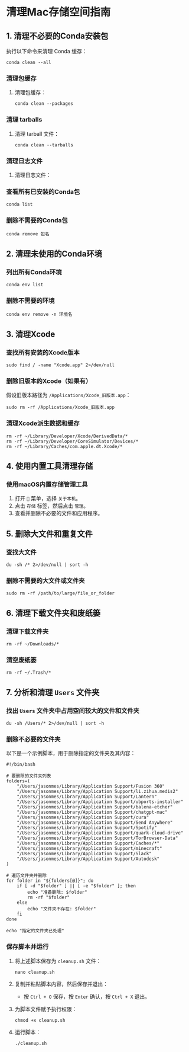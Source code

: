 # 清理Mac存储空间指南

## 1. 清理不必要的Conda安装包

执行以下命令来清理 Conda 缓存：

```
conda clean --all
```

### 清理包缓存

1. 清理包缓存：

   ```
   conda clean --packages
   ```

### 清理 tarballs

1. 清理 tarball 文件：

   ```
   conda clean --tarballs
   ```

### 清理日志文件

1. 清理日志文件：

### 查看所有已安装的Conda包

```
conda list
```

### 删除不需要的Conda包

```
conda remove 包名
```

## 2. 清理未使用的Conda环境

### 列出所有Conda环境

```
conda env list
```

### 删除不需要的环境

```
conda env remove -n 环境名
```

## 3. 清理Xcode

### 查找所有安装的Xcode版本

```
sudo find / -name "Xcode.app" 2>/dev/null
```

### 删除旧版本的Xcode（如果有）

假设旧版本路径为 `/Applications/Xcode_旧版本.app`：

```
sudo rm -rf /Applications/Xcode_旧版本.app
```

### 清理Xcode派生数据和缓存

```
rm -rf ~/Library/Developer/Xcode/DerivedData/*
rm -rf ~/Library/Developer/CoreSimulator/Devices/*
rm -rf ~/Library/Caches/com.apple.dt.Xcode/*
```

## 4. 使用内置工具清理存储

### 使用macOS内置存储管理工具

1. 打开 `` 菜单，选择 `关于本机`。
2. 点击 `存储` 标签，然后点击 `管理`。
3. 查看并删除不必要的文件和应用程序。

## 5. 删除大文件和重复文件

### 查找大文件

```
du -sh /* 2>/dev/null | sort -h
```

### 删除不需要的大文件或文件夹

```
sudo rm -rf /path/to/large/file_or_folder
```

## 6. 清理下载文件夹和废纸篓

### 清理下载文件夹

```
rm -rf ~/Downloads/*
```

### 清空废纸篓

```
rm -rf ~/.Trash/*
```

## 7. 分析和清理 `Users` 文件夹

### 找出 `Users` 文件夹中占用空间较大的文件和文件夹

```
du -sh /Users/* 2>/dev/null | sort -h
```

### 删除不必要的文件夹

以下是一个示例脚本，用于删除指定的文件夹及其内容：

```
#!/bin/bash

# 要删除的文件夹列表
folders=(
    "/Users/jasonmes/Library/Application Support/Fusion 360"
    "/Users/jasonmes/Library/Application Support/li.zihua.medis2"
    "/Users/jasonmes/Library/Application Support/Lantern"
    "/Users/jasonmes/Library/Application Support/ubports-installer"
    "/Users/jasonmes/Library/Application Support/balena-etcher"
    "/Users/jasonmes/Library/Application Support/chatgpt-mac"
    "/Users/jasonmes/Library/Application Support/cura"
    "/Users/jasonmes/Library/Application Support/Send Anywhere"
    "/Users/jasonmes/Library/Application Support/Spotify"
    "/Users/jasonmes/Library/Application Support/quark-cloud-drive"
    "/Users/jasonmes/Library/Application Support/TorBrowser-Data"
    "/Users/jasonmes/Library/Application Support/Caches/*"
    "/Users/jasonmes/Library/Application Support/minecraft"
    "/Users/jasonmes/Library/Application Support/Slack"
    "/Users/jasonmes/Library/Application Support/Autodesk"
)

# 遍历文件夹并删除
for folder in "${folders[@]}"; do
    if [ -d "$folder" ] || [ -e "$folder" ]; then
        echo "准备删除: $folder"
        rm -rf "$folder"
    else
        echo "文件夹不存在: $folder"
    fi
done

echo "指定的文件夹已处理"
```

### 保存脚本并运行

1. 将上述脚本保存为 `cleanup.sh` 文件：

   ```
   nano cleanup.sh
   ```

2. 复制并粘贴脚本内容，然后保存并退出：

   - 按 `Ctrl + O` 保存，按 `Enter` 确认，按 `Ctrl + X` 退出。

3. 为脚本文件赋予执行权限：

   ```
   chmod +x cleanup.sh
   ```

4. 运行脚本：

   ```
   ./cleanup.sh
   ```